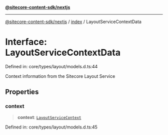 [**@sitecore-content-sdk/nextjs**](../../README.md)

***

[@sitecore-content-sdk/nextjs](../../README.md) / [index](../README.md) / LayoutServiceContextData

# Interface: LayoutServiceContextData

Defined in: core/types/layout/models.d.ts:44

Context information from the Sitecore Layout Service

## Properties

### context

> **context**: [`LayoutServiceContext`](LayoutServiceContext.md)

Defined in: core/types/layout/models.d.ts:45
